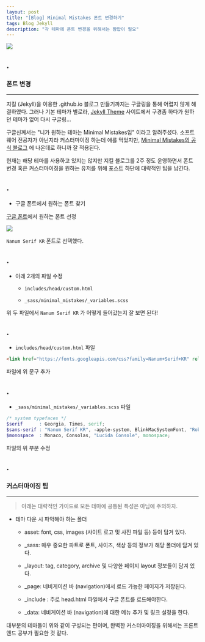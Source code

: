 ```yaml
---
layout: post
title: "[Blog] Minimal Mistakes 폰트 변경하기"
tags: Blog Jekyll
description: "각 테마에 폰트 변경을 위해서는 짬밥이 필요"
---
```


![](https://cdn.pixabay.com/photo/2017/05/30/03/58/blog-2355684_1280.jpg)

## .

### 폰트 변경
---

지킬 (Jekyll)을 이용한 .github.io 블로그 만들기까지는 구글링을 통해 어렵지 않게 해결하였다.
그러나 기본 테마가 별로라, [Jekyll Theme](http://jekyllthemes.org/) 사이트에서 구경좀 하다가
원하던 테마가 없어 다시 구글링...

구글신께서는 "니가 원하는 테마는 Minimal Mistakes임" 이라고 알려주셨다.
소프트웨어 전공자가 아닌지라 커스터마이징 하는데 애를 먹었지만, 
[Minimal Mistakes의 공식 블로그](https://mmistakes.github.io/minimal-mistakes/docs/stylesheets/) 에 나온데로 하니까 잘 적용된다.

현재는 해당 테마를 사용하고 있지는 않지만 지킬 블로그를 2주 정도 운영하면서 폰트 변경 혹은 커스터마이징을 원하는 유저를 위해 포스트 하단에 대략적인 팁을 남긴다.


## .


- 구글 폰트에서 원하는 폰트 찾기


[구글 폰트](https://fonts.google.com/?subset=korean)에서 원하는 폰트 선정


![](http://www.newsian.co.kr/news/photo/201809/32584_9074_824.jpg)

`Nanum Serif KR` 폰트로 선택했다.

## .

- 아래 2개의 파일 수정

	- `includes/head/custom.html`

	- `_sass/minimal_mistakes/_variables.scss`

위 두 파일에서 `Nanum Serif KR` 가 어떻게 들어갔는지 잘 보면 된다!

## .


- `includes/head/custom.html` 파일

```html
<link href="https://fonts.googleapis.com/css?family=Nanum+Serif+KR" rel="stylesheet" type="text/css">
```

파일에 위 문구 추가

## .


- `_sass/minimal_mistakes/_variables.scss` 파일

```scss
/* system typefaces */
$serif      : Georgia, Times, serif;
$sans-serif : "Nanum Serif KR", -apple-system, BlinkMacSystemFont, "Roboto", "Segoe UI", "Helvetica Neue", "Lucida Grande", Arial, sans-serif;
$monospace  : Monaco, Consolas, "Lucida Console", monospace;
```

파일의 위 부분 수정


## .

### 커스터마이징 팁
___


> 아래는 대략적인 가이드로 모든 테마에 공통된 특성은 아님에 주의하자.

- 테마 다운 시 파악해야 하는 폴더

	- asset: font, css, images (사이트 로고 및 사진 파일 등) 등이 담겨 있다.
	
	- _sass: 매우 중요한 파트로 폰트, 사이즈, 색상 등의 정보가 해당 폴더에 담겨 있다.
	
	- _layout: tag, category, archive 및 다양한 페이지 layout 정보들이 담겨 있다.
	
	- _page: 네비게이션 바 (navigation)에서 로드 가능한 페이지가 저장된다.
	
	- _include : 주로 head.html 파일에서 구글 폰트를 로드해야한다.
	
	- _data: 네비게이션 바 (navigation)에 대한 메뉴 추가 및 링크 설정을 한다.

대부분의 테마들이 위와 같이 구성되는 편이며, 완벽한 커스터마이징을 위해서는 프론트엔드 공부가 필요한 것 같다.
